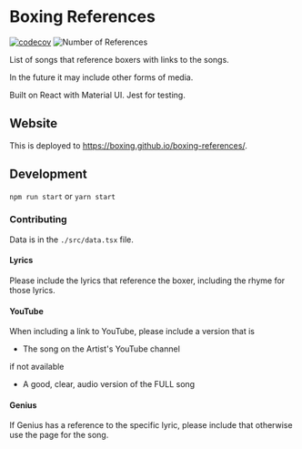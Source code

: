 # Boxing References

[![codecov](https://codecov.io/gh/boxing/boxing-references/branch/master/graph/badge.svg?token=TK2JUEN6QN)](https://codecov.io/gh/boxing/boxing-references)
![Number of References](https://img.shields.io/badge/Boxing%20references-6-brightgreen)

List of songs that reference boxers with links to the songs.

In the future it may include other forms of media.

Built on React with Material UI. Jest for testing.

## Website

This is deployed to https://boxing.github.io/boxing-references/.

## Development

`npm run start` or `yarn start`

### Contributing

Data is in the `./src/data.tsx` file.

#### Lyrics

Please include the lyrics that reference the boxer, including the rhyme for those lyrics.

#### YouTube

When including a link to YouTube, please include a version that is

- The song on the Artist's YouTube channel

if not available

- A good, clear, audio version of the FULL song

#### Genius

If Genius has a reference to the specific lyric, please include that otherwise use the page for the song.
